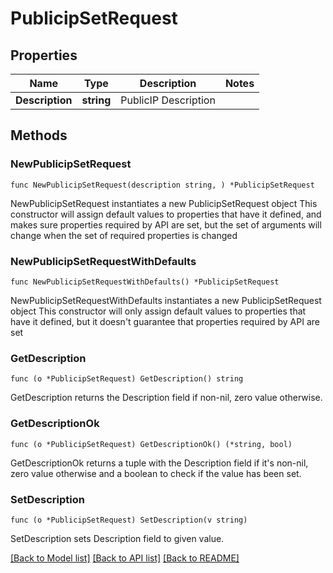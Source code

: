 # PublicipSetRequest

## Properties

Name | Type | Description | Notes
------------ | ------------- | ------------- | -------------
**Description** | **string** | PublicIP Description | 

## Methods

### NewPublicipSetRequest

`func NewPublicipSetRequest(description string, ) *PublicipSetRequest`

NewPublicipSetRequest instantiates a new PublicipSetRequest object
This constructor will assign default values to properties that have it defined,
and makes sure properties required by API are set, but the set of arguments
will change when the set of required properties is changed

### NewPublicipSetRequestWithDefaults

`func NewPublicipSetRequestWithDefaults() *PublicipSetRequest`

NewPublicipSetRequestWithDefaults instantiates a new PublicipSetRequest object
This constructor will only assign default values to properties that have it defined,
but it doesn't guarantee that properties required by API are set

### GetDescription

`func (o *PublicipSetRequest) GetDescription() string`

GetDescription returns the Description field if non-nil, zero value otherwise.

### GetDescriptionOk

`func (o *PublicipSetRequest) GetDescriptionOk() (*string, bool)`

GetDescriptionOk returns a tuple with the Description field if it's non-nil, zero value otherwise
and a boolean to check if the value has been set.

### SetDescription

`func (o *PublicipSetRequest) SetDescription(v string)`

SetDescription sets Description field to given value.



[[Back to Model list]](../README.md#documentation-for-models) [[Back to API list]](../README.md#documentation-for-api-endpoints) [[Back to README]](../README.md)


